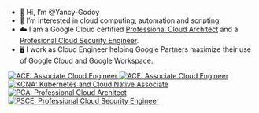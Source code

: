- 👋 Hi, I’m @Yancy-Godoy
- 👀 I’m interested in cloud computing, automation and scripting.
- ☁️ I am a Google Cloud certified <a href="https://google.accredible.com/31ba5089-9eac-4b18-bf79-9c87c0a7f0d8?key=98af13053aed60b05f613092690db29d534c5da66062790dbf1be3a50beece55">Professional Cloud Architect</a> and a <a href="https://www.credly.com/badges/9e0b4b0e-5904-4b5e-b5b6-e36e2ca99b41/public_url">Profesional Cloud Security Engineer</a>.
- 🖥️ I work as Cloud Engineer helping Google Partners maximize their use of Google Cloud and Google Workspace.

<a href="https://www.credly.com/badges/c345260c-bb61-4e2e-acbf-4d931ab05969/public_url" rel="nofollow">
  <img src="https://drive.google.com/uc?export=view&id=1V00v--6FGnKKUi6sHQ4C_9AfcRCcbPkm" alt="ACE: Associate Cloud Engineer" style="max-width: 900px; max-height: 800px;">
</a>
<a href="https://www.credly.com/badges/a2085df6-8bed-4262-9482-2982eedc8a6e/public_url" rel="nofollow">
  <img src="https://drive.google.com/uc?export=view&id=1-rm5zfMbpDT0NVrjKp8_nMLhyShg_Doo" alt="ACE: Associate Cloud Engineer" style="max-width: 900px; max-height: 800px;">
</a>
<a href="https://www.credly.com/badges/65ed2a6f-48d4-4adf-8e63-e03391f28faf/public_url" rel="nofollow">
  <img src="https://drive.google.com/uc?export=view&id=1FpiCs6QSCuLiAbgL7YTTSxKsibKE4K_2" alt="KCNA: Kubernetes and Cloud Native Associate" style="max-width: 900px; max-height: 800px;">
</a>
<a href="https://www.credly.com/badges/a9156ac9-d3f5-4d5b-a9ec-c1fa7e359d43/public_url" rel="nofollow">
  <img src="https://drive.google.com/uc?export=view&id=1QR3czgrxFVt62-f7WZ35csI4IIYJkJRj" alt="PCA: Professional Cloud Architect" style="max-width: 900px; max-height: 800px;">
</a>
<a href="https://www.credly.com/badges/9e0b4b0e-5904-4b5e-b5b6-e36e2ca99b41/public_url" rel="nofollow">
  <img src="https://drive.google.com/uc?export=view&id=16Lf27XIF5z3zdYa2B3GliVBlzP9PVdCg" alt="PSCE: Professional Cloud Security Engineer" style="max-width: 900px; max-height: 800px;">
</a>

 
<!--- - 💞️ I’m looking to collaborate on ...
- 📫 How to reach me ...
--->
<!---
Yancy-Godoy/Yancy-Godoy is a ✨ special ✨ repository because its `README.md` (this file) appears on your GitHub profile.
You can click the Preview link to take a look at your changes.
--->
 
